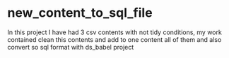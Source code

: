 # new_content_to_sql_file
In this project I have had 3 csv contents with not tidy conditions, my work contained clean this contents and add to one content all of them and also convert so sql format with ds_babel project
